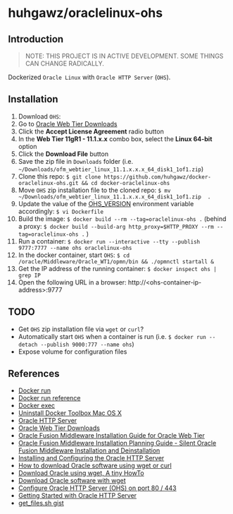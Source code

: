 # huhgawz/oraclelinux-ohs

## Introduction

> NOTE: THIS PROJECT IS IN ACTIVE DEVELOPMENT. SOME THINGS CAN CHANGE RADICALLY.

Dockerized `Oracle Linux` with `Oracle HTTP Server` (`OHS`).

## Installation

1. Download `OHS`:
  1. Go to [Oracle Web Tier Downloads](http://www.oracle.com/technetwork/middleware/webtier/downloads/)
  2. Click the **Accept License Agreement** radio button
  3. In the **Web Tier 11gR1 - 11.1.x.x** combo box, select the **Linux 64-bit** option
  4. Click the **Download File** button
  5. Save the zip file in `Downloads` folder (i.e. `~/Downloads/ofm_webtier_linux_11.1.x.x.x_64_disk1_1of1.zip`)
2. Clone this repo: `$ git clone https://github.com/huhgawz/docker-oraclelinux-ohs.git && cd docker-oraclelinux-ohs`
3. Move `OHS` zip installation file to the cloned repo: `$ mv ~/Downloads/ofm_webtier_linux_11.1.x.x.x_64_disk1_1of1.zip  .`
4. Update the value of the [OHS_VERSION](Dockerfile#L15) environment variable accordingly: `$ vi Dockerfile`
5. Build the image: `$ docker build --rm --tag=oraclelinux-ohs .` (behind a proxy: `$ docker build --build-arg http_proxy=$HTTP_PROXY --rm --tag=oraclelinux-ohs .` )
6. Run a container: `$ docker run --interactive --tty --publish 9777:7777 --name ohs oraclelinux-ohs`
7. In the docker container, start `OHS`: `$ cd /oracle/Middleware/Oracle_WT1/opmn/bin && ./opmnctl startall &`
8. Get the IP address of the running container: `$ docker inspect ohs | grep IP`
9. Open the following URL in a browser: http://\<ohs-container-ip-address\>:9777

## TODO

- Get `OHS` zip installation file via `wget` or `curl`?
- Automatically start `OHS` when a container is run (i.e. `$ docker run --detach --publish 9000:777 --name ohs`)
- Expose volume for configuration files

## References

- [Docker run](https://docs.docker.com/reference/commandline/run/)
- [Docker run reference](https://docs.docker.com/reference/run/)
- [Docker exec](https://docs.docker.com/reference/commandline/exec/)
- [Uninstall Docker Toolbox Mac OS X](https://docs.docker.com/v1.8/installation/mac/#uninstall-docker-toolbox)
- [Oracle HTTP Server](http://www.oracle.com/technetwork/middleware/webtier/overview/index.html#OHS)
- [Oracle Web Tier Downloads](http://www.oracle.com/technetwork/middleware/webtier/downloads/)
- [Oracle Fusion Middleware Installation Guide for Oracle Web Tier](https://docs.oracle.com/middleware/11119/webtier/install-ohs/toc.htm)
- [Oracle Fusion Middleware Installation Planning Guide - Silent Oracle Fusion Middleware Installation and Deinstallation](https://docs.oracle.com/middleware/11119/core/ASINS/silent_install.htm#ASINS235)
- [Installing and Configuring the Oracle HTTP Server](http://docs.oracle.com/html/E12405_15/wcadm_security_sso.htm#CEGEJJBE)
- [How to download Oracle software using wget or curl](http://www.pythian.com/blog/how-to-download-oracle-software-using-wget-or-curl/)
- [Download Oracle using wget, A tiny HowTo](http://nayyares.blogspot.com/2008/07/download-oracle-using-wget-tiny-howto.html)
- [Download Oracle software with wget](http://nayyares.blogspot.com/2008/07/download-oracle-using-wget-tiny-howto.html)
- [Configure Oracle HTTP Server (OHS) on port 80 / 443](http://onlineappsdba.com/index.php/2013/05/30/configure-oracle-http-server-ohs-on-port-80-443/)
- [Getting Started with Oracle HTTP Server](http://docs.oracle.com/cd/E16764_01/web.1111/e10144/getstart.htm#BEHFGCAE)
- [get_files.sh gist](https://gist.github.com/jpiwowar/6725209#file-get_files-sh)
